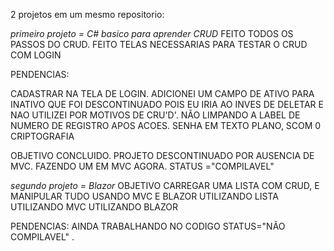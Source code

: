 2 projetos em um mesmo repositorio:

*primeiro projeto = C# basico para aprender CRUD*
FEITO TODOS OS PASSOS DO CRUD.
FEITO TELAS NECESSARIAS PARA TESTAR O CRUD COM LOGIN

PENDENCIAS:

CADASTRAR NA TELA DE LOGIN.
ADICIONEI UM CAMPO DE ATIVO PARA INATIVO QUE FOI DESCONTINUADO POIS EU IRIA AO INVES DE DELETAR E NAO UTILIZEI POR MOTIVOS DE CRU'D'.
NÃO LIMPANDO A LABEL DE NUMERO DE REGISTRO APOS ACOES.
SENHA EM TEXTO PLANO, SCOM 0 CRIPTOGRAFIA

OBJETIVO CONCLUIDO. PROJETO DESCONTINUADO POR AUSENCIA DE MVC. FAZENDO UM EM MVC AGORA.
STATUS ="COMPILAVEL"

*segundo projeto = Blazor*
OBJETIVO CARREGAR UMA LISTA COM CRUD, E MANIPULAR TUDO USANDO MVC E BLAZOR
UTILIZANDO LISTA
UTILIZANDO MVC
UTILIZANDO BLAZOR

PENDENCIAS:
AINDA TRABALHANDO NO CODIGO
STATUS="NÃO COMPILAVEL"
.


